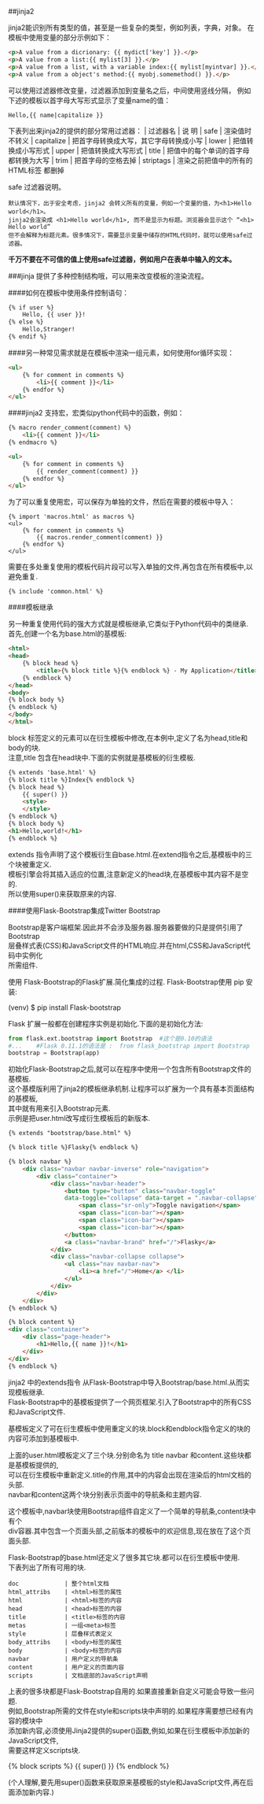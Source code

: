 ##jinja2

jinja2能识别所有类型的值，甚至是一些复杂的类型，例如列表，字典，对象。
在模板中使用变量的部分示例如下：
```html
<p>A value from a dicrionary: {{ mydict['key'] }}.</p>
<p>A value from a list:{{ mylist[3] }}.</p>
<p>A value from a list, with a variable index:{{ mylist[myintvar] }}.</p>
<p>A value from a object's method:{{ myobj.somemethod() }}.</p>
```


可以使用过滤器修改变量，过滤器添加到变量名之后，中间使用竖线分隔，
例如下述的模板以首字母大写形式显示了变量name的值：
```
Hello,{{ name|capitalize }}
```

下表列出来jinja2的提供的部分常用过滤器：
| 过滤器名    | 说 明
| safe       | 渲染值时不转义
| capitalize | 把首字母转换成大写，其它字母转换成小写
| lower      | 把值转换成小写形式
| upper      | 把值转换成大写形式
| title      | 把值中的每个单词的首字母都转换为大写
| trim       | 把首字母的空格去掉
| striptags  | 渲染之前把值中的所有的 HTML标签 都删掉


safe 过滤器说明。
```
默认情况下，出于安全考虑，jinja2 会转义所有的变量，例如一个变量的值，为<h1>Hello world</h1>。  
jinja2会渲染成 <h1>Hello world</h1>, 而不是显示为标题。浏览器会显示这个 “<h1> Hello world”  
但不会解释为标题元素。很多情况下，需要显示变量中储存的HTML代码时，就可以使用safe过滤器。
```
**千万不要在不可信的值上使用safe过滤器，例如用户在表单中输入的文本。**

###jinja 提供了多种控制结构哦，可以用来改变模板的渲染流程。

####如何在模板中使用条件控制语句：

```html
{% if user %}
    Hello, {{ user }}!
{% else %}
    Hello,Stranger!
{% endif %}
```

####另一种常见需求就是在模板中渲染一组元素，如何使用for循环实现：

```html
<ul>
    {% for comment in comments %}
        <li>{{ comment }}</li>
    {% endfor %}
</ul>
```

####jinja2 支持宏，宏类似python代码中的函数，例如：
```html
{% macro render_comment(comment) %}
    <li>{{ comment }}</li>
{% endmacro %}

<ul>
    {% for comment in comments %}
        {{ render_comment(comment) }}
    {% endfor %}
</ul>
```

为了可以重复使用宏，可以保存为单独的文件，然后在需要的模板中导入：
```
{% import 'macros.html' as macros %}
<ul>
    {% for comment in comments %}
        {{ macros.render_comment(comment) }}
    {% endfor %}
</ul>
```


需要在多处重复使用的模板代码片段可以写入单独的文件,再包含在所有模板中,以避免重复.

    {% include 'common.html' %}

####模板继承

另一种重复使用代码的强大方式就是模板继承,它类似于Python代码中的类继承.  
首先,创建一个名为base.html的基模板:
```html
<html>
<head>
    {% block head %}
        <title>{% block title %}{% endblock %} - My Application</title>
    {% endblock %}
</head>
<body>
{% block body %}
{% endblock %}
</body>
</html>
```

block 标签定义的元素可以在衍生模板中修改,在本例中,定义了名为head,title和body的块.  
注意,title 包含在head块中.下面的实例就是基模板的衍生模板.
```html
{% extends 'base.html' %}
{% block title %}Index{% endblock %}
{% block head %}
    {{ super() }}
    <style>
    </style>
{% endblock %}
{% block body %}
<h1>Hello,world!</h1>
{% endblock %}
```

extends 指令声明了这个模板衍生自base.html.在extend指令之后,基模板中的三个块被重定义.  
模板引擎会将其插入适应的位置,注意新定义的head块,在基模板中其内容不是空的.  
所以使用super()来获取原来的内容.

####使用Flask-Bootstrap集成Twitter Bootstrap

Bootstrap是客户端框架.因此并不会涉及服务器.服务器要做的只是提供引用了Bootstrap  
层叠样式表(CSS)和JavaScript文件的HTML响应.并在html,CSS和JavaScript代码中实例化  
所需组件.

使用 Flask-Bootstrap的Flask扩展.简化集成的过程. Flask-Bootstrap使用 pip 安装:

(venv) $ pip install Flask-bootstrap

Flask 扩展一般都在创建程序实例是初始化.下面的是初始化方法:  
```python
from flask.ext.bootstrap import Bootstrap  #这个是0.10的语法
#...    #Flask 0.11.1的语法是 :  from flask_bootstrap import Bootstrap
bootstrap = Bootstrap(app)
```

初始化Flask-Bootstrap之后,就可以在程序中使用一个包含所有Bootstrap文件的基模板.  
这个基模版利用了jinja2的模板继承机制.让程序可以扩展为一个具有基本页面结构的基模板,  
其中就有用来引入Bootstrap元素.  
示例是把user.html改写成衍生模板后的新版本.
```html
{% extends "bootstrap/base.html" %}

{% block title %}Flasky{% endblock %}

{% block navbar %}
    <div class="navbar navbar-inverse" role="navigation">
        <div class="container">
            <div class="navbar-header">
                <button type="button" class="navbar-toggle" 
                data-toggle="collapse" data-target = ".navbar-collapse">
                    <span class="sr-only">Toggle navigation</span>
                    <span class="icon-bar"></span>
                    <span class="icon-bar"></span>
                    <span class="icon-bar"></span>
                </button>
                <a class="navbar-brand" href="/">Flasky</a>
            </div>
            <div class="navbar-collapse collapse">
                <ul class="nav navbar-nav">
                    <li><a href="/">Home</a> </li>
                </ul>
            </div>
        </div>
    </div>
{% endblock %}

{% block content %}
<div class="container">
    <div class="page-header">
        <h1>Hello,{{ name }}!</h1>
    </div>
</div>
{% endblock %}
```

jinja2 中的extends指令  从Flask-Bootstrap中导入Bootstrap/base.html.从而实现模板继承.  
Flask-Bootstrap中的基模板提供了一个网页框架.引入了Bootstrap中的所有CSS和JavaScript文件.

基模板定义了可在衍生模板中使用重定义的块.block和endblock指令定义的块的内容可添加到基模板中.

上面的user.html模板定义了三个块.分别命名为 title navbar 和content.这些块都是基模板提供的,  
可以在衍生模板中重新定义.title的作用,其中的内容会出现在渲染后的html文档的头部.  
navbar和content这两个块分别表示页面中的导航条和主题内容.

这个模板中,navbar块使用Bootstrap组件自定义了一个简单的导航条,content块中有个  
div容器.其中包含一个页面头部,之前版本的模板中的欢迎信息,现在放在了这个页面头部.


Flask-Bootstrap的base.html还定义了很多其它块.都可以在衍生模板中使用.  
下表列出了所有可用的块.
```
doc             | 整个html文档
html_attribs    | <html>标签的属性
html            | <html>标签的内容
head            | <head>标签的内容
title           | <title>标签的内容
metas           | 一组<meta>标签
style           | 层叠样式表定义
body_attribs    | <body>标签的属性
body            | <body>标签的内容
navbar          | 用户定义的导航条
content         | 用户定义的页面内容
scripts         | 文档底部的JavaScript声明
```


上表的很多块都是Flask-Bootstrap自用的.如果直接重新自定义可能会导致一些问题.  
例如,Bootstrap所需的文件在style和scripts块中声明的.如果程序需要想已经有内容的模块中  
添加新内容,必须使用Jinja2提供的super()函数,例如,如果在衍生模板中添加新的JavaScript文件,  
需要这样定义scripts块.

{% block scripts %}
{{ super() }}
    <script type="text/javascript" src="my-script.js"></script>
{% endblock %}

(个人理解,要先用super()函数来获取原来基模板的style和JavaScript文件,再在后面添加新内容.)














